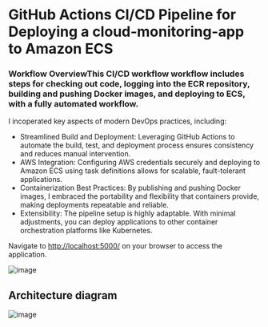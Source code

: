 # GitHub Actions CI/CD Pipeline for Deploying a cloud-monitoring-app to Amazon ECS

### Workflow OverviewThis CI/CD workflow workflow includes steps for checking out code, logging into the ECR repository, building and pushing Docker images, and deploying to ECS, with a fully automated workflow.

I incoperated key aspects of modern DevOps practices, including:

- Streamlined Build and Deployment: Leveraging GitHub Actions to automate the build, test, and deployment process ensures consistency and reduces manual intervention.
- AWS Integration: Configuring AWS credentials securely and deploying to Amazon ECS using task definitions allows for scalable, fault-tolerant applications.
- Containerization Best Practices: By publishing and pushing Docker images, I embraced the portability and flexibility that containers provide, making deployments repeatable and reliable.
- Extensibility: The pipeline setup is highly adaptable. With minimal adjustments, you can deploy applications to other container orchestration platforms like Kubernetes.




Navigate to [http://localhost:5000/](http://localhost:5000/) on your browser to access the application.


![image](https://github.com/user-attachments/assets/bbe78116-4373-4de7-bbf7-9c44bc236fb2)



## Architecture diagram

![image](https://github.com/user-attachments/assets/f2ec6095-6ece-4fe2-b24a-44b165db7e64)
